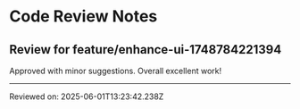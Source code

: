 # Code Review Notes

## Review for feature/enhance-ui-1748784221394

Approved with minor suggestions. Overall excellent work!

---
Reviewed on: 2025-06-01T13:23:42.238Z